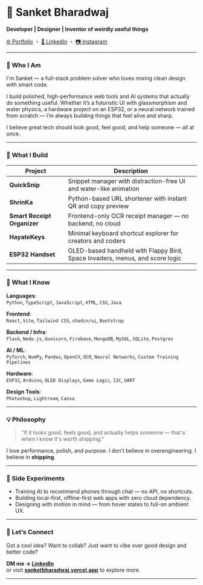 # 👋 Sanket Bharadwaj

**Developer | Designer | Inventor of weirdly useful things**

[🌐 Portfolio](https://sanketbharadwaj.vercel.app) ・ [🔗 LinkedIn](https://linkedin.com/in/sanket-bharadwaj-a041b6311) ・ [📷 Instagram](https://instagram.com/sanket_half_blood)

---

### 🧠 Who I Am

I'm Sanket — a full-stack problem solver who loves mixing clean design with smart code.

I build polished, high-performance web tools and AI systems that actually do something useful. Whether it’s a futuristic UI with glassmorphism and water physics, a hardware project on an ESP32, or a neural network trained from scratch — I’m always building things that feel alive and sharp.

I believe great tech should look good, feel good, and help someone — all at once.

---

### 🔨 What I Build

| Project       | Description |
| ------------- | ----------- |
| **QuickSnip** | Snippet manager with distraction-free UI and water-like animation |
| **ShrinKa**   | Python-based URL shortener with instant QR and copy preview |
| **Smart Receipt Organizer** | Frontend-only OCR receipt manager — no backend, no cloud |
| **HayateKeys** | Minimal keyboard shortcut explorer for creators and coders |
| **ESP32 Handset** | OLED-based handheld with Flappy Bird, Space Invaders, menus, and score logic |

---

### 🚀 What I Know

**Languages**:  
`Python`, `TypeScript`, `JavaScript`, `HTML`, `CSS`, `Java`

**Frontend**:  
`React`, `Vite`, `Tailwind CSS`, `shadcn/ui`, `Bootstrap`

**Backend / Infra**:  
`Flask`, `Node.js`, `Gunicorn`, `Firebase`, `MongoDB`, `MySQL`, `SQLite`, `Postgres`

**AI / ML**:  
`PyTorch`, `NumPy`, `Pandas`, `OpenCV`, `OCR`, `Neural Networks`, `Custom Training Pipelines`

**Hardware**:  
`ESP32`, `Arduino`, `OLED Displays`, `Game Logic`, `I2C`, `UART`

**Design Tools**:  
`Photoshop`, `Lightroom`, `Canva`

---

### 💡 Philosophy

> "If it looks good, feels good, and actually helps someone — that's when I know it's worth shipping."

I love performance, polish, and purpose. I don’t believe in overengineering. I believe in **shipping**.

---

### 🧪 Side Experiments

- Training AI to recommend phones through chat — no API, no shortcuts.
- Building local-first, offline-first web apps with zero cloud dependency.
- Designing with motion in mind — from hover states to full-on ambient UX.

---

### 🤝 Let’s Connect

Got a cool idea? Want to collab? Just want to vibe over good design and better code?

**DM me → [LinkedIn](https://linkedin.com/in/sanket-bharadwaj-a041b6311)**  
or visit **[sanketbharadwaj.vercel.app](https://sanketbharadwaj.vercel.app)** to explore more.

---

